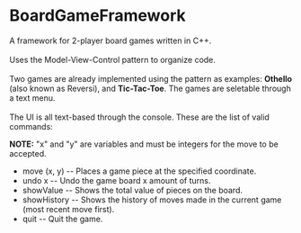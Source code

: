 # BoardGameFramework
A framework for 2-player board games written in C++.
<br><br>
Uses the Model-View-Control pattern to organize code.
<br><br>
Two games are already implemented using the pattern as examples: <b>Othello</b> (also known as Reversi), and <b>Tic-Tac-Toe</b>. The games are seletable through a text menu.
<br><br>
The UI is all text-based through the console. These are the list of valid commands:

<b>NOTE:</b> "x" and "y" are variables and must be integers for the move to be accepted.

<ul>
  <li>move (x, y) -- Places a game piece at the specified coordinate.</li>
  <li>undo x -- Undo the game board x amount of turns.</li>
  <li>showValue -- Shows the total value of pieces on the board.</li>
  <li>showHistory -- Shows the history of moves made in the current game (most recent move first).</li>
  <li>quit -- Quit the game.</li>
</ul>
